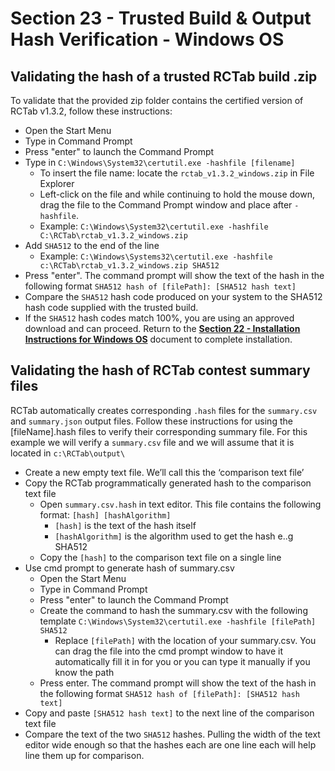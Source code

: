 # Section 23 - Trusted Build & Output Hash Verification - Windows OS

## Validating the hash of a trusted RCTab build .zip

To validate that the provided zip folder contains the certified version of RCTab v1.3.2, follow these instructions:

- Open the Start Menu
- Type in Command Prompt
- Press "enter" to launch the Command Prompt
- Type in `C:\Windows\System32\certutil.exe -hashfile [filename]`
    * To insert the file name: locate the `rctab_v1.3.2_windows.zip` in File Explorer
    * Left-click on the file and while continuing to hold the mouse down, drag the file to the Command Prompt window and place after `-hashfile`.
    * Example: `C:\Windows\System32\certutil.exe -hashfile C:\RCTab\rctab_v1.3.2_windows.zip`
- Add `SHA512` to the end of the line
    * Example: `C:\Windows\Systems32\certutil.exe -hashfile c:\RCTab\rctab_v1.3.2_windows.zip SHA512`
- Press "enter". The command prompt will show the text of the hash in the following format `SHA512 hash of [filePath]: [SHA512 hash text]`
- Compare the `SHA512` hash code produced on your system to the SHA512 hash code supplied with the trusted build.
- If the `SHA512` hash codes match 100%, you are using an approved download and can proceed. Return to the [**Section 22 - Installation Instructions for Windows OS**](installation_instructions_for_windows_os.md) document to complete installation.

## Validating the hash of RCTab contest summary files

RCTab automatically creates corresponding `.hash` files for the `summary.csv` and `summary.json` output files. Follow these instructions for using the \[fileName\].hash files to verify their corresponding summary file. For this example we will verify a `summary.csv` file and we will assume that it is located in `c:\RCTab\output\`

- Create a new empty text file. We’ll call this the ‘comparison text file’
- Copy the RCTab programmatically generated hash to the comparison text file
    * Open `summary.csv.hash` in text editor. This file contains the following format: `[hash] [hashAlgorithm]`
        + `[hash]` is the text of the hash itself
        + `[hashAlgorithm]` is the algorithm used to get the hash e..g SHA512
    * Copy the `[hash]` to the comparison text file on a single line
- Use cmd prompt to generate hash of summary.csv
    * Open the Start Menu
    * Type in Command Prompt
    * Press "enter" to launch the Command Prompt
    * Create the command to hash the summary.csv with the following template `C:\Windows\System32\certutil.exe -hashfile [filePath] SHA512`
        + Replace `[filePath]` with the location of your summary.csv. You can drag the file into the cmd prompt window to have it automatically fill it in for you or you can type it manually if you know the path
    * Press enter. The command prompt will show the text of the hash in the following format `SHA512 hash of [filePath]: [SHA512 hash text]`
- Copy and paste `[SHA512 hash text]` to the next line of the comparison text file
- Compare the text of the two `SHA512` hashes. Pulling the width of the text editor wide enough so that the hashes each are one line each will help line them up for comparison.

